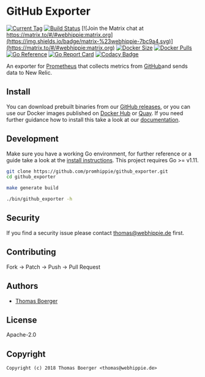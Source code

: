 # GitHub Exporter

[![Current Tag](https://img.shields.io/github/v/tag/promhippie/github_exporter?sort=semver)](https://github.com/promhippie/github_exporter) [![Build Status](https://github.com/promhippie/github_exporter/actions/workflows/general.yml/badge.svg)](https://github.com/promhippie/github_exporter/actions) [![Join the Matrix chat at https://matrix.to/#/#webhippie:matrix.org](https://img.shields.io/badge/matrix-%23webhippie-7bc9a4.svg)](https://matrix.to/#/#webhippie:matrix.org) [![Docker Size](https://img.shields.io/docker/image-size/promhippie/github-exporter/latest)](https://hub.docker.com/r/promhippie/github-exporter) [![Docker Pulls](https://img.shields.io/docker/pulls/promhippie/github-exporter)](https://hub.docker.com/r/promhippie/github-exporter) [![Go Reference](https://pkg.go.dev/badge/github.com/promhippie/github_exporter.svg)](https://pkg.go.dev/github.com/promhippie/github_exporter) [![Go Report Card](https://goreportcard.com/badge/github.com/promhippie/github_exporter)](https://goreportcard.com/report/github.com/promhippie/github_exporter) [![Codacy Badge](https://app.codacy.com/project/badge/Grade/af9b80ac46294ac9a52d823e991eb4e9)](https://www.codacy.com/gh/promhippie/github_exporter/dashboard?utm_source=github.com&amp;utm_medium=referral&amp;utm_content=promhippie/github_exporter&amp;utm_campaign=Badge_Grade)

An exporter for [Prometheus](https://prometheus.io/) that collects metrics from [GitHub](https://github.com)and sends data to New Relic.

## Install

You can download prebuilt binaries from our [GitHub releases](https://github.com/promhippie/github_exporter/releases), or you can use our Docker images published on [Docker Hub](https://hub.docker.com/r/promhippie/github-exporter/tags/) or [Quay](https://quay.io/repository/promhippie/github-exporter?tab=tags). If you need further guidance how to install this take a look at our [documentation](https://promhippie.github.io/github_exporter/#getting-started).

## Development

Make sure you have a working Go environment, for further reference or a guide take a look at the [install instructions](http://golang.org/doc/install.html). This project requires Go >= v1.11.

```bash
git clone https://github.com/promhippie/github_exporter.git
cd github_exporter

make generate build

./bin/github_exporter -h
```

## Security

If you find a security issue please contact [thomas@webhippie.de](mailto:thomas@webhippie.de) first.

## Contributing

Fork -> Patch -> Push -> Pull Request

## Authors

-   [Thomas Boerger](https://github.com/tboerger)

## License

Apache-2.0

## Copyright

```console
Copyright (c) 2018 Thomas Boerger <thomas@webhippie.de>
```
